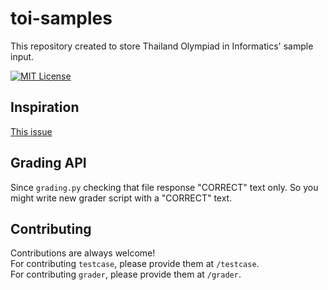 # toi-samples
This repository created to store Thailand Olympiad in Informatics' sample input.

[![MIT License](https://img.shields.io/badge/License-MIT-green.svg)](https://choosealicense.com/licenses/mit/)
## Inspiration

[This issue](https://github.com/Autoratch/Thailand-Olympiad-in-Informatics/issues/7)

## Grading API
Since `grading.py` checking that file response "CORRECT" text only. So you might write new grader script with a "CORRECT" text.

## Contributing

Contributions are always welcome!  
For contributing `testcase`, please provide them at  `/testcase`.  
For contributing `grader`, please provide them at `/grader`.
